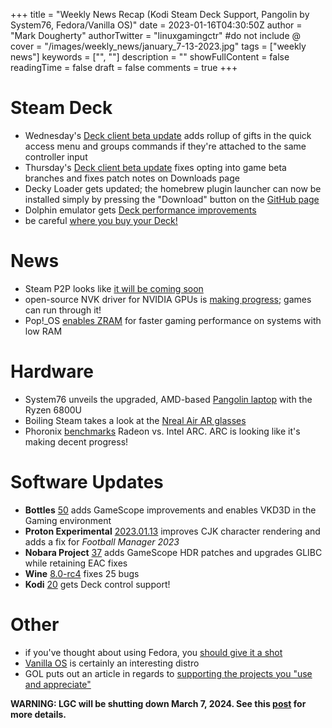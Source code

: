 +++
title = "Weekly News Recap (Kodi Steam Deck Support, Pangolin by System76, Fedora/Vanilla OS)"
date = 2023-01-16T04:30:50Z
author = "Mark Dougherty"
authorTwitter = "linuxgamingctr" #do not include @
cover = "/images/weekly_news/january_7-13-2023.jpg"
tags = ["weekly news"]
keywords = ["", ""]
description = ""
showFullContent = false
readingTime = false
draft = false
comments = true
+++
# Steam Deck
- Wednesday's [Deck client beta update](https://linuxgamingcentral.com/posts/steam-deck-client-beta-1-11-2023/) adds rollup of gifts in the quick access menu and groups commands if they're attached to the same controller input
- Thursday's [Deck client beta update](https://linuxgamingcentral.com/posts/steam-deck-client-beta-1-12-2023/) fixes opting into game beta branches and fixes patch notes on Downloads page
- Decky Loader gets updated; the homebrew plugin launcher can now be installed simply by pressing the "Download" button on the [GitHub page](https://github.com/SteamDeckHomebrew/decky-loader)
- Dolphin emulator gets [Deck performance improvements](https://dolphin-emu.org/blog/2022/12/21/dolphin-progress-report-september-october-november-2022/#50-17357-optimize-getvertexsize-and-50-17370-cache-vertex-sizes-by-k0bin)
- be careful [where you buy your Deck!](https://twitter.com/OnDeck/status/1612952676173742081)

# News
- Steam P2P looks like [it will be coming soon](https://linuxgamingcentral.com/posts/steam-p2p-coming-soon/)
- open-source NVK driver for NVIDIA GPUs is [making progress](https://linuxgamingcentral.com/posts/nvk-making-progress/); games can run through it!
- Pop!_OS [enables ZRAM](https://linuxgamingcentral.com/posts/pop-os-gets-zram-upgrade/) for faster gaming performance on systems with low RAM

# Hardware
- System76 unveils the upgraded, AMD-based [Pangolin laptop](https://linuxgamingcentral.com/posts/pangolin-laptop-by-system76-gets-cpu-upgrade/) with the Ryzen 6800U
- Boiling Steam takes a look at the [Nreal Air AR glasses](https://boilingsteam.com/the-best-deck-accessory-a-virtual-monitor-nreal-air-ar-glasses-review/)
- Phoronix [benchmarks](https://www.phoronix.com/review/linux62-intel-radeon) Radeon vs. Intel ARC. ARC is looking like it's making decent progress!

# Software Updates
- **Bottles** [50](https://linuxgamingcentral.com/posts/bottles-50/) adds GameScope improvements and enables VKD3D in the Gaming environment
- **Proton Experimental** [2023.01.13](https://linuxgamingcentral.com/posts/proton-experimental-update-1-13-2023/) improves CJK character rendering and adds a fix for *Football Manager 2023*
- **Nobara Project** [37](https://linuxgamingcentral.com/posts/nobara-37/) adds GameScope HDR patches and upgrades GLIBC while retaining EAC fixes
- **Wine** [8.0-rc4](https://www.winehq.org//announce/8.0-rc4) fixes 25 bugs
- **Kodi** [20](https://www.phoronix.com/news/Kodi-20-Released) gets Deck control support!

# Other
- if you've thought about using Fedora, you [should give it a shot](https://linuxgamingcentral.com/posts/nobara-project-impressions/)
- [Vanilla OS](https://linuxgamingcentral.com/posts/vanilla-os/) is certainly an interesting distro
- GOL puts out an article in regards to [supporting the projects you "use and appreciate"](https://www.gamingonlinux.com/2023/01/remember-to-support-the-projects-you-use-and-appreciate/)

**WARNING: LGC will be shutting down March 7, 2024. See this [post](https://linuxgamingcentral.com/posts/the-end-of-lgc/) for more details.**
